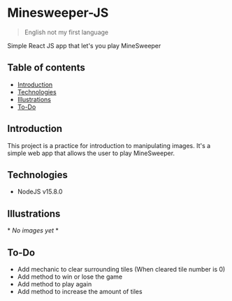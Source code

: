 # Minesweeper-JS
> English not my first language

Simple React JS app that let's you play MineSweeper

## Table of contents
- [Introduction](#introduction)
- [Technologies](#technologies)
- [Illustrations](#illustrations)
- [To-Do](#to-do)

## Introduction
This project is a practice for introduction to manipulating images. It's a simple web app that allows the user to play MineSweeper.

## Technologies
- NodeJS v15.8.0

## Illustrations
\* *No images yet* \*

## To-Do
- Add mechanic to clear surrounding tiles (When cleared tile number is 0)
- Add method to win or lose the game
- Add method to play again
- Add method to increase the amount of tiles